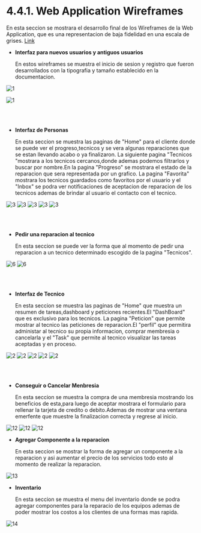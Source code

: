 # 4.4.1. Web Application Wireframes
En esta seccion se mostrara el desarrollo final de los Wireframes de la Web Application, que es una representacion de baja fidelidad en una escala de grises. [Link](https://www.figma.com/file/qSyCbAqHOXsX1mVh4EX8yy/Open-Source?type=design&node-id=508%3A838&mode=design&t=c0yzJ4yiEgVpak2m-1)

* __Interfaz para nuevos usuarios y antiguos usuarios__

    En estos wireframes se muestra el inicio de sesion y registro que fueron desarrollados con la tipografia y tamaño establecido en la documentacion.




![1](/Docs/Capitulo%20IV/4.4.%20Web%20Applications%20UX/img/1/Login.png)

![1](/Docs/Capitulo%20IV/4.4.%20Web%20Applications%20UX/img/1/Register.png)

<br></br>

* __Interfaz de Personas__

    En esta seccion se muestra las paginas de "Home" para el cliente donde se puede ver el progreso,tecnicos y se vera algunas reparaciones que se estan llevando acabo o ya finalizaron. La siguiente pagina "Tecnicos "mostrara a los tecnicos cercanos,donde ademas podemos filtrarlos y buscar por nombre.En la pagina "Progreso" se mostrara el estado de la reparacion que sera representada por un grafico. La pagina "Favorita" mostrara los tecnicos guardados como favoritos por el usuario y  el "Inbox" se podra ver notificaciones de aceptacion de reparacion de los tecnicos ademas de brindar al usuario el contacto con el tecnico.

![3](/Docs/Capitulo%20IV/4.4.%20Web%20Applications%20UX/img/3/Cliente.png)
![3](/Docs/Capitulo%20IV/4.4.%20Web%20Applications%20UX/img/3/Technical.png)
![3](/Docs/Capitulo%20IV/4.4.%20Web%20Applications%20UX/img/3/Progress.png)
![3](/Docs/Capitulo%20IV/4.4.%20Web%20Applications%20UX/img/3/Favorite.png)
![3](/Docs/Capitulo%20IV/4.4.%20Web%20Applications%20UX/img/3/Inbox.png)

<br></br>

* __Pedir una reparacion al tecnico__

    En esta seccion se puede ver la forma que al momento de pedir una reparacion a un tecnico determinado escogido de la pagina "Tecnicos".

![6](/Docs/Capitulo%20IV/4.4.%20Web%20Applications%20UX/img/5/Technical-3.png)
![6](/Docs/Capitulo%20IV/4.4.%20Web%20Applications%20UX/img/5/Technical-1.png)



<br></br>

* __Interfaz de Tecnico__

    En esta seccion se muestra las paginas de "Home" que muestra un resumen de tareas,dashboard y peticiones recientes.El "DashBoard" que es exclusivo para los tecnicos. La pagina "Peticion" que permite mostrar al tecnico las peticiones de reparacion.El "perfil" que permitira administar al tecnico su propia informacion, comprar membresia o cancelarla y el "Task" que permite al tecnico visualizar las tareas aceptadas y en proceso.

![2](/Docs/Capitulo%20IV/4.4.%20Web%20Applications%20UX/img/2/Home.png)
![2](/Docs/Capitulo%20IV/4.4.%20Web%20Applications%20UX/img/2/Dashboard.png)
![2](/Docs/Capitulo%20IV/4.4.%20Web%20Applications%20UX/img/2/Petition.png)
![2](/Docs/Capitulo%20IV/4.4.%20Web%20Applications%20UX/img/2/Profile.png)
![2](/Docs/Capitulo%20IV/4.4.%20Web%20Applications%20UX/img/2/Task.png)


<br></br>

* __Conseguir o Cancelar Menbresia__

    En esta seccion se muestra la compra de una membresia mostrando los beneficios de esta,para luego de aceptar mostrara el formulario para rellenar la tarjeta de credito o debito.Ademas de mostrar una ventana emerfente que muestre la finalizacion correcta y regrese al inicio.

![12](/Docs/Capitulo%20IV/4.4.%20Web%20Applications%20UX/img/11/Profile-2.png)
![12](/Docs/Capitulo%20IV/4.4.%20Web%20Applications%20UX/img/11/Profile-3.png)
![12](/Docs/Capitulo%20IV/4.4.%20Web%20Applications%20UX/img/11/Profile-4.png)

* __Agregar Componente a la reparacion__

    En esta seccion se mostrar la forma de agregar un componente a la reparacion y asi aumentar el precio de los servicios todo esto al momento de realizar la reparacion.

![13](/Docs/Capitulo%20IV/4.4.%20Web%20Applications%20UX/img/12/Task-3.png)

* __Inventario__

    En esta seccion se muestra el menu del inventario donde se podra agregar componentes para la reparacio de los equipos ademas de poder mostrar los costos a los clientes de una formas mas rapida.

![14](/Docs/Capitulo%20IV/4.4.%20Web%20Applications%20UX/img/14/Dashboard-2.png)
